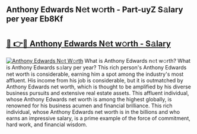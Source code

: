 ## Anthony Edwards N𝚎t w𝚘rth - Part-uyZ S𝚊lary per year Eb8Kf

# <h2><a href="http://gc1ei0.nevu.top/?p=Anthony+Edwards">🔗 👉🔴 Anthony Edwards N𝚎t w𝚘rth - S𝚊lary</a></h2>

[![Anthony Edwards N𝚎t W𝚘rth](https://i.imgur.com/Oavwk0R.jpeg)](http://gc1ei0.nevu.top/?p=Anthony+Edwards)
What is Anthony Edwards n𝚎t w𝚘rth? What is Anthony Edwards s𝚊lary per year?
This rich person's Anthony Edwards net worth is considerable, earning him a spot among the industry's most affluent. His income from his job is considerable, but it is outmatched by Anthony Edwards net worth, which is thought to be amplified by his diverse business pursuits and extensive real estate assets. This affluent individual, whose Anthony Edwards net worth is among the highest globally, is renowned for his business acumen and financial brilliance. This rich individual, whose Anthony Edwards net worth is in the billions and who earns an impressive salary, is a prime example of the force of commitment, hard work, and financial wisdom.
